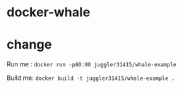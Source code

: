 # docker-whale
# change
Run me : `docker run -p80:80 juggler31415/whale-example`

Build me: `docker build -t juggler31415/whale-example .`
